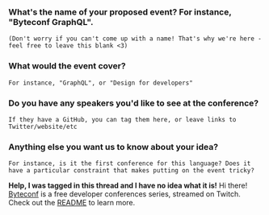 ### What's the name of your proposed event? For instance, "Byteconf GraphQL". 

`(Don't worry if you can't come up with a name! That's why we're here - feel free to leave this blank <3)`

### What would the event cover? 

`For instance, "GraphQL", or "Design for developers"`

### Do you have any speakers you'd like to see at the conference? 

`If they have a GitHub, you can tag them here, or leave links to Twitter/website/etc`

### Anything else you want us to know about your idea? 

`For instance, is it the first conference for this language? Does it have a particular constraint that makes putting on the event tricky?`

**Help, I was tagged in this thread and I have no idea what it is!** Hi there! [Byteconf](https://byteconf.com) is a free developer conferences series, streamed on Twitch. Check out the [README](https://github.com/byteconf/conferences) to learn more.
